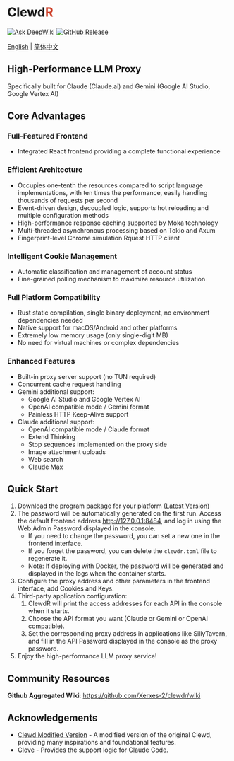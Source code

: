 # Clewd<span style="color:#CE422B">R</span>

[![Ask DeepWiki](https://deepwiki.com/badge.svg)](https://deepwiki.com/Xerxes-2/clewdr)
[![GitHub Release](https://img.shields.io/github/v/release/Xerxes-2/clewdr?style=flat-square)](https://github.com/Xerxes-2/clewdr/releases/latest)

[English](./README.md) | [简体中文](./README_zh.md)

## High-Performance LLM Proxy

Specifically built for Claude (Claude.ai) and Gemini (Google AI Studio, Google Vertex AI)

## Core Advantages

### Full-Featured Frontend

- Integrated React frontend providing a complete functional experience

### Efficient Architecture

- Occupies one-tenth the resources compared to script language implementations, with ten times the performance, easily handling thousands of requests per second
- Event-driven design, decoupled logic, supports hot reloading and multiple configuration methods
- High-performance response caching supported by Moka technology
- Multi-threaded asynchronous processing based on Tokio and Axum
- Fingerprint-level Chrome simulation Rquest HTTP client

### Intelligent Cookie Management

- Automatic classification and management of account status
- Fine-grained polling mechanism to maximize resource utilization

### Full Platform Compatibility

- Rust static compilation, single binary deployment, no environment dependencies needed
- Native support for macOS/Android and other platforms
- Extremely low memory usage (only single-digit MB)
- No need for virtual machines or complex dependencies

### Enhanced Features

- Built-in proxy server support (no TUN required)
- Concurrent cache request handling
- Gemini additional support:
  - Google AI Studio and Google Vertex AI
  - OpenAI compatible mode / Gemini format
  - Painless HTTP Keep-Alive support
- Claude additional support:
  - OpenAI compatible mode / Claude format
  - Extend Thinking
  - Stop sequences implemented on the proxy side
  - Image attachment uploads
  - Web search
  - Claude Max

## Quick Start

1. Download the program package for your platform ([Latest Version](https://github.com/Xerxes-2/clewdr/releases/latest))
2. The password will be automatically generated on the first run. Access the default frontend address <http://127.0.0.1:8484>, and log in using the Web Admin Password displayed in the console.
   - If you need to change the password, you can set a new one in the frontend interface.
   - If you forget the password, you can delete the `clewdr.toml` file to regenerate it.
   - Note: If deploying with Docker, the password will be generated and displayed in the logs when the container starts.
3. Configure the proxy address and other parameters in the frontend interface, add Cookies and Keys.
4. Third-party application configuration:
    1. ClewdR will print the access addresses for each API in the console when it starts.
    2. Choose the API format you want (Claude or Gemini or OpenAI compatible).
    3. Set the corresponding proxy address in applications like SillyTavern, and fill in the API Password displayed in the console as the proxy password.
5. Enjoy the high-performance LLM proxy service!

## Community Resources

**Github Aggregated Wiki**: <https://github.com/Xerxes-2/clewdr/wiki>

## Acknowledgements

- [Clewd Modified Version](https://github.com/teralomaniac/clewd) - A modified version of the original Clewd, providing many inspirations and foundational features.
- [Clove](https://github.com/mirrorange/clove) - Provides the support logic for Claude Code.
